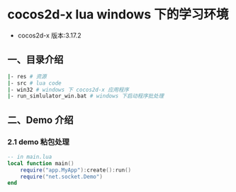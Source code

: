 # cocos2d-x lua windows 下的学习环境

* cocos2d-x 版本:3.17.2

## 一、目录介绍

```bash
|- res # 资源
|- src # lua code
|- win32 # windows 下 cocos2d-x 应用程序
|- run_simlulator_win.bat # windows 下启动程序批处理
```

## 二、Demo 介绍

### 2.1 demo 粘包处理

```lua
-- in main.lua
local function main()
    require("app.MyApp"):create():run()
    require("net.socket.Demo")
end
```
